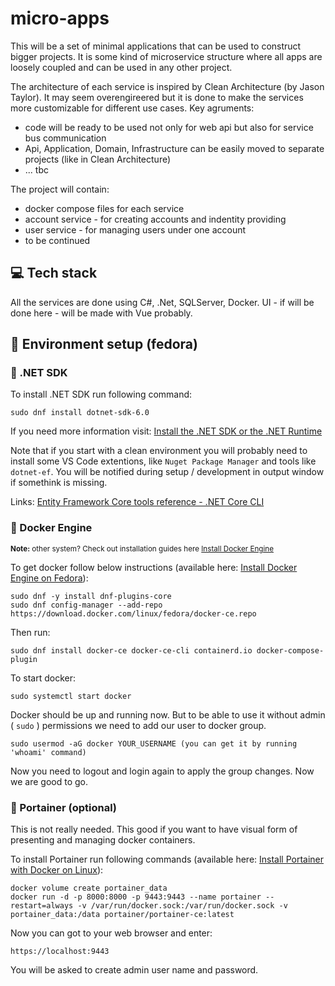 # micro-apps
This will be a set of minimal applications that can be used to construct bigger projects. It is some kind of microservice structure where all apps are loosely coupled and can be used in any other project.

The architecture of each service is inspired by Clean Architecture (by Jason Taylor). It may seem overengireered but it is done to make the services more customizable for different use cases. Key agruments:
* code will be ready to be used not only for web api but also for service bus communication
* Api, Application, Domain, Infrastructure can be easily moved to separate projects (like in Clean Architecture)
* ... tbc
 
The project will contain:
* docker compose files for each service
* account service - for creating accounts and indentity providing
* user service - for managing users under one account
* to be continued

## :computer: Tech stack

All the services are done using C#, .Net, SQLServer, Docker. 
UI - if will be done here - will be made with Vue probably.

## :wrench: Environment setup (fedora)

### :small_blue_diamond: .NET SDK
To install .NET SDK run following command: 
```
sudo dnf install dotnet-sdk-6.0 
```
If you need more information visit: [Install the .NET SDK or the .NET Runtime](https://docs.microsoft.com/en-us/dotnet/core/install/linux-fedora)

Note that if you start with a clean environment you will probably need to install some VS Code extentions, like `Nuget Package Manager` and tools like `dotnet-ef`. You will be notified during setup / development in output window if somethink is missing. 

Links:
[Entity Framework Core tools reference - .NET Core CLI](https://docs.microsoft.com/en-us/ef/core/cli/dotnet)

### :small_blue_diamond: Docker Engine
<sub><b>Note:</b> other system? Check out installation guides here [Install Docker Engine](https://docs.docker.com/engine/install/)</sub>

To get docker follow below instructions (available here: [Install Docker Engine on Fedora](https://docs.docker.com/engine/install/fedora/)):
```
sudo dnf -y install dnf-plugins-core
sudo dnf config-manager --add-repo https://download.docker.com/linux/fedora/docker-ce.repo
```
Then run:
```
sudo dnf install docker-ce docker-ce-cli containerd.io docker-compose-plugin
```
To start docker:
```
sudo systemctl start docker
```
Docker should be up and running now. But to be able to use it without admin ( `sudo` ) permissions we need to add our user to docker group.
```
sudo usermod -aG docker YOUR_USERNAME (you can get it by running 'whoami' command)
```
Now you need to logout and login again to apply the group changes. Now we are good to go.

### :small_blue_diamond: Portainer (optional)
This is not really needed. This good if you want to have visual form of presenting and managing docker containers. 


To install Portainer run following commands (available here: [Install Portainer with Docker on Linux](https://docs.portainer.io/v/ce-2.9/start/install/server/docker/linux)):
```
docker volume create portainer_data
docker run -d -p 8000:8000 -p 9443:9443 --name portainer --restart=always -v /var/run/docker.sock:/var/run/docker.sock -v portainer_data:/data portainer/portainer-ce:latest
```
Now you can got to your web browser and enter:
```
https://localhost:9443
```
You will be asked to create admin user name and password. 
